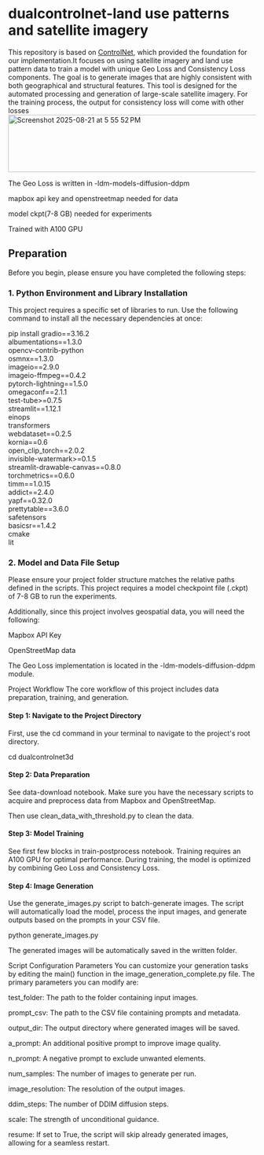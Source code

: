 # dualcontrolnet-land use patterns and satellite imagery
This repository is based on [ControlNet](https://github.com/lllyasviel/ControlNet), which provided the foundation for our implementation.It focuses on using satellite imagery and land use pattern data to train a model with unique Geo Loss and Consistency Loss components. The goal is to generate images that are highly consistent with both geographical and structural features. This tool is designed for the automated processing and generation of large-scale satellite imagery.
For the training process, the output for consistency loss will come with other losses
<img width="1034" height="117" alt="Screenshot 2025-08-21 at 5 55 52 PM" src="https://github.com/user-attachments/assets/adfa33f3-6c14-422c-a132-dc7b629fd7c6" />

The Geo Loss is written in -ldm-models-diffusion-ddpm

mapbox api key and openstreetmap needed for data

model ckpt(7-8 GB) needed for experiments 

Trained with A100 GPU

## Preparation
Before you begin, please ensure you have completed the following steps:

### 1. Python Environment and Library Installation
This project requires a specific set of libraries to run. Use the following command to install all the necessary dependencies at once:

pip install gradio==3.16.2 \
    albumentations==1.3.0 \
    opencv-contrib-python \
    osmnx==1.3.0 \
    imageio==2.9.0 \
    imageio-ffmpeg==0.4.2 \
    pytorch-lightning==1.5.0 \
    omegaconf==2.1.1 \
    test-tube>=0.7.5 \
    streamlit==1.12.1 \
    einops \
    transformers \
    webdataset==0.2.5 \
    kornia==0.6 \
    open_clip_torch==2.0.2 \
    invisible-watermark>=0.1.5 \
    streamlit-drawable-canvas==0.8.0 \
    torchmetrics==0.6.0 \
    timm==1.0.15 \
    addict==2.4.0 \
    yapf==0.32.0 \
    prettytable==3.6.0 \
    safetensors \
    basicsr==1.4.2 \
    cmake \
    lit


### 2. Model and Data File Setup
Please ensure your project folder structure matches the relative paths defined in the scripts. This project requires a model checkpoint file (.ckpt) of 7-8 GB to run the experiments.

Additionally, since this project involves geospatial data, you will need the following:

Mapbox API Key

OpenStreetMap data

The Geo Loss implementation is located in the -ldm-models-diffusion-ddpm module.

Project Workflow
The core workflow of this project includes data preparation, training, and generation.

#### Step 1: Navigate to the Project Directory
First, use the cd command in your terminal to navigate to the project's root directory. 

cd dualcontrolnet3d

#### Step 2: Data Preparation
See data-download notebook. Make sure you have the necessary scripts to acquire and preprocess data from Mapbox and OpenStreetMap.

Then use clean_data_with_threshold.py to clean the data.

#### Step 3: Model Training
See first few blocks in train-postprocess notebook. Training requires an A100 GPU for optimal performance. During training, the model is optimized by combining Geo Loss and Consistency Loss.

#### Step 4: Image Generation
Use the generate_images.py script to batch-generate images. The script will automatically load the model, process the input images, and generate outputs based on the prompts in your CSV file.

python generate_images.py

The generated images will be automatically saved in the written folder.

Script Configuration Parameters
You can customize your generation tasks by editing the main() function in the image_generation_complete.py file. The primary parameters you can modify are:

test_folder: The path to the folder containing input images.

prompt_csv: The path to the CSV file containing prompts and metadata.

output_dir: The output directory where generated images will be saved.

a_prompt: An additional positive prompt to improve image quality.

n_prompt: A negative prompt to exclude unwanted elements.

num_samples: The number of images to generate per run.

image_resolution: The resolution of the output images.

ddim_steps: The number of DDIM diffusion steps.

scale: The strength of unconditional guidance.

resume: If set to True, the script will skip already generated images, allowing for a seamless restart.


